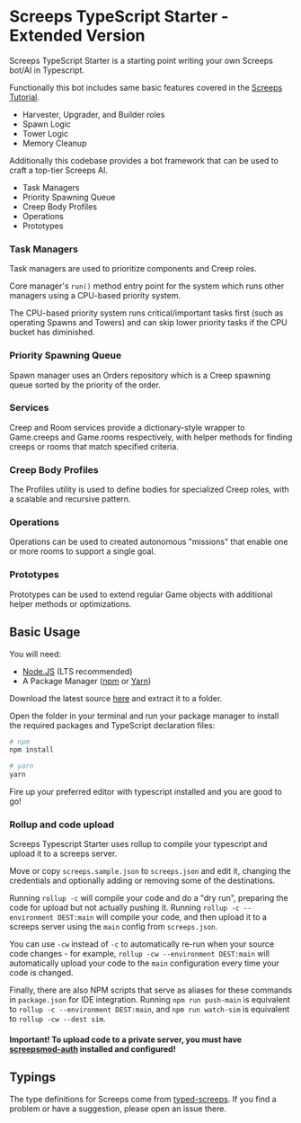 # Screeps TypeScript Starter - Extended Version

Screeps TypeScript Starter is a starting point writing your own Screeps bot/AI in Typescript.

Functionally this bot includes same basic features covered in the [Screeps Tutorial](https://screeps.com/a/#!/sim/tutorial).
- Harvester, Upgrader, and Builder roles
- Spawn Logic
- Tower Logic
- Memory Cleanup

Additionally this codebase provides a bot framework that can be used to craft a top-tier Screeps AI.
- Task Managers
- Priority Spawning Queue
- Creep Body Profiles
- Operations
- Prototypes

### Task Managers

Task managers are used to prioritize components and Creep roles.

Core manager's `run()` method entry point for the system which runs other managers using a CPU-based priority system.

The CPU-based priority system runs critical/important tasks first (such as operating Spawns and Towers) and can skip lower priority tasks if the CPU bucket has diminished.

### Priority Spawning Queue

Spawn manager uses an Orders repository which is a Creep spawning queue sorted by the priority of the order.

### Services

Creep and Room services provide a dictionary-style wrapper to Game.creeps and Game.rooms respectively, with helper methods for finding creeps or rooms that match specified criteria.

### Creep Body Profiles

The Profiles utility is used to define bodies for specialized Creep roles, with a scalable and recursive pattern.

### Operations

Operations can be used to created autonomous "missions" that enable one or more rooms to support a single goal.

### Prototypes

Prototypes can be used to extend regular Game objects with additional helper methods or optimizations.

## Basic Usage

You will need:

- [Node.JS](https://nodejs.org/en/download) (LTS recommended)
- A Package Manager ([npm](https://docs.npmjs.com/getting-started/installing-node) or [Yarn](https://yarnpkg.com/en/docs/getting-started))

Download the latest source [here](https://github.com/admon84/screeps-typescript-starter/archive/master.zip) and extract it to a folder.

Open the folder in your terminal and run your package manager to install the required packages and TypeScript declaration files:

```bash
# npm
npm install

# yarn
yarn
```

Fire up your preferred editor with typescript installed and you are good to go!

### Rollup and code upload

Screeps Typescript Starter uses rollup to compile your typescript and upload it to a screeps server.

Move or copy `screeps.sample.json` to `screeps.json` and edit it, changing the credentials and optionally adding or removing some of the destinations.

Running `rollup -c` will compile your code and do a "dry run", preparing the code for upload but not actually pushing it. Running `rollup -c --environment DEST:main` will compile your code, and then upload it to a screeps server using the `main` config from `screeps.json`.

You can use `-cw` instead of `-c` to automatically re-run when your source code changes - for example, `rollup -cw --environment DEST:main` will automatically upload your code to the `main` configuration every time your code is changed.

Finally, there are also NPM scripts that serve as aliases for these commands in `package.json` for IDE integration. Running `npm run push-main` is equivalent to `rollup -c --environment DEST:main`, and `npm run watch-sim` is equivalent to `rollup -cw --dest sim`.

#### Important! To upload code to a private server, you must have [screepsmod-auth](https://github.com/ScreepsMods/screepsmod-auth) installed and configured!

## Typings

The type definitions for Screeps come from [typed-screeps](https://github.com/screepers/typed-screeps). If you find a problem or have a suggestion, please open an issue there.
